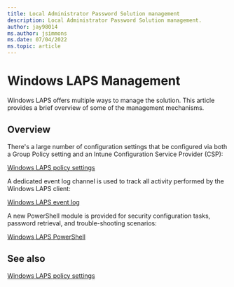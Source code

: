 ```yaml
---
title: Local Administrator Password Solution management
description: Local Administrator Password Solution management.
author: jay98014
ms.author: jsimmons
ms.date: 07/04/2022
ms.topic: article
---
```


# Windows LAPS Management

Windows LAPS offers multiple ways to manage the solution. This article provides a brief overview of some of the management mechanisms.

## Overview

There's a large number of configuration settings that be configured via both a Group Policy setting and an Intune Configuration Service Provider (CSP):

[Windows LAPS policy settings](../laps/laps-management-policy-settings.md)

A dedicated event log channel is used to track all activity performed by the Windows LAPS client:

[Windows LAPS event log](../laps/laps-management-event-log.md)

A new PowerShell module is provided for security configuration tasks, password retrieval, and trouble-shooting scenarios:

[Windows LAPS PowerShell](../laps/laps-management-powershell.md)

## See also

[Windows LAPS policy settings](../laps/laps-management-policy-settings.md)
